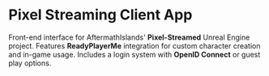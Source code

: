 # Pixel Streaming Client App



Front-end interface for AftermathIslands' **Pixel-Streamed** Unreal Engine project. 
Features **ReadyPlayerMe** integration for custom character creation and in-game usage. 
Includes a login system with **OpenID Connect** or guest play options.
